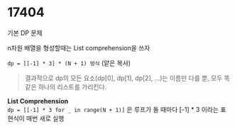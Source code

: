 17404
==

기본 DP 문제

n차원 배열을 형성할때는 List comprehension을 쓰자 

`dp = [[-1] * 3] * (N + 1) 방식` (얕은 복사)
> 
> 결과적으로 dp의 모든 요소(dp[0], dp[1], dp[2], ...)는 이름만 다를 뿐, 모두 똑같은 하나의 리스트를 가리킨다. 
> 

**List Comprehension** <br>
`dp = [[-1] * 3 for _ in range(N + 1)]` 은 루프가 돌 때마다 [-1] * 3 이라는 표현식이 매번 새로 실행